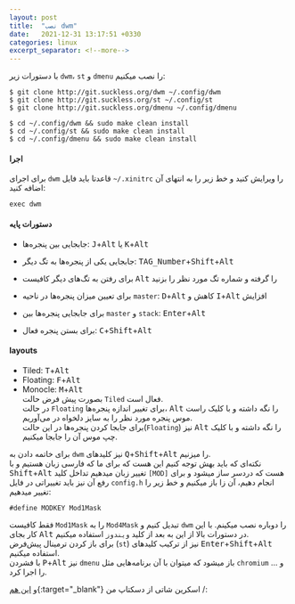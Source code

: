 ```yaml
---
layout: post
title:  "نصب dwm"
date:   2021-12-31 13:17:51 +0330
categories: linux
excerpt_separator: <!--more-->
---
```

با دستورات زیر `dwm`، `st` و `dmenu` را نصب میکنیم:
```console
$ git clone http://git.suckless.org/dwm ~/.config/dwm
$ git clone http://git.suckless.org/st ~/.config/st
$ git clone http://git.suckless.org/dmenu ~/.config/dmenu
```   
```console
$ cd ~/.config/dwm && sudo make clean install
$ cd ~/.config/st && sudo make clean install
$ cd ~/.config/dmenu && sudo make clean install
```   
<!--more-->
#### اجرا
برای اجرای `dwm` قاعدتا باید فایل `~/.xinitrc` را ویرایش کنید و خط زیر را به انتهای آن اضافه کنید:
```console
exec dwm
```   
#### دستورات پایه
- جابجایی بین پنجره‌ها: <kbd>J</kbd>+<kbd>Alt</kbd> یا <kbd>K</kbd>+<kbd>Alt</kbd>
- جابجایی یکی از پنجره‌ها به تگ دیگر: <kbd>TAG_Number</kbd>+<kbd>Shift</kbd>+<kbd>Alt</kbd>

- برای رفتن به تگ‌های دیگر کافیست <kbd>Alt</kbd> را گرفته و شماره تگ مورد نظر را بزنید
- برای تعیین میزان پنجره‌ها در ناحیه `master`: <kbd>D</kbd>+<kbd>Alt</kbd> کاهش و <kbd>I</kbd>+<kbd>Alt</kbd> افزایش
- برای جابجایی پنجره‌ها بین `master` و `stack`: <kbd>Enter</kbd>+<kbd>Alt</kbd>
- برای بستن پنجره فعال: <kbd>C</kbd>+<kbd>Shift</kbd>+<kbd>Alt</kbd>   

#### layouts
- Tiled: <kbd>T</kbd>+<kbd>Alt</kbd>
- Floating: <kbd>F</kbd>+<kbd>Alt</kbd>
- Monocle: <kbd>M</kbd>+<kbd>Alt</kbd>  
بصورت پیش فرض حالت `Tiled` فعال است.  
در حالت `Floating` برای تغییر اندازه پنجره‌ها، <kbd>Alt</kbd> را نگه داشته و با کلیک راست موس پنجره مورد نظر را به سایز دلخواه در می‌آوریم.  
برای جابجا کردن پنجره‌ها در این حالت(`Floating`) نیز <kbd>Alt</kbd> را نگه داشته و با کلیک چپ موس آن را جابجا میکنیم.

برای خاتمه دادن به `dwm` نیز کلیدهای <kbd>Q</kbd>+<kbd>Shift</kbd>+<kbd>Alt</kbd> را میزنیم.   
نکته‌ای که باید بهش توجه کنیم این هست که برای ما که فارسی زبان هستیم و با <kbd>Shift</kbd>+<kbd>Alt</kbd> تغییر زبان میدهیم تداخل کلید `[MOD]` هست که دردسر ساز میشود و برای رفع آن نیز باید تغییراتی در فایل `config.h` انجام دهیم، آن زا باز میکنیم و خط زیر را تغییر میدهیم:
```console
#define MODKEY Mod1Mask
```   
فقط کافیست `Mod1Mask` را به `Mod4Mask` تبدیل کنیم و `dwm` را دوباره نصب میکینم. با این کار بجای <kbd>Alt</kbd> در دستورات بالا از این به بعد از کلید `ویندوز` استفاده میکنیم.  
برای باز کردن ترمینال پیش‌فرض (`st`) نیز از ترکیب کلیدهای <kbd>Enter</kbd>+<kbd>Shift</kbd>+<kbd>Alt</kbd> استفاده میکنیم.  
با فشردن <kbd>P</kbd>+<kbd>Alt</kbd> نیز `dmenu` باز میشود که میتوان با آن برنامه‌هایی مثل `chromium` و ... را اجرا کرد.

و [این هم](https://live.staticflickr.com/65535/51790054095_273bd378a0_o.png){:target="_blank"} اسکرین شاتی از دسکتاپ من /:
